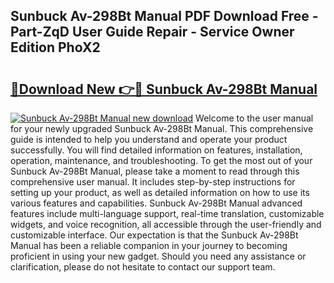 ## Sunbuck Av-298Bt Manual PDF Download Free - Part-ZqD User Guide Repair - Service Owner Edition PhoX2

# <h2><a href="http://cf23291.oget.top/?id=Sunbuck+Av-298Bt+Manual">🔗Download New 👉🔴 Sunbuck Av-298Bt Manual</a></h2>

[![Sunbuck Av-298Bt Manual new download](https://i.imgur.com/5g1atiW.png)](http://cf23291.oget.top/?id=Sunbuck+Av-298Bt+Manual)
Welcome to the user manual for your newly upgraded Sunbuck Av-298Bt Manual. This comprehensive guide is intended to help you understand and operate your product successfully. You will find detailed information on features, installation, operation, maintenance, and troubleshooting. To get the most out of your Sunbuck Av-298Bt Manual, please take a moment to read through this comprehensive user manual. It includes step-by-step instructions for setting up your product, as well as detailed information on how to use its various features and capabilities. Sunbuck Av-298Bt Manual advanced features include multi-language support, real-time translation, customizable widgets, and voice recognition, all accessible through the user-friendly and customizable interface. Our expectation is that the Sunbuck Av-298Bt Manual has been a reliable companion in your journey to becoming proficient in using your new gadget. Should you need any assistance or clarification, please do not hesitate to contact our support team.
